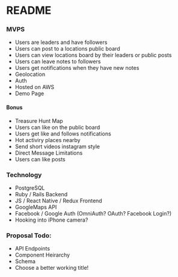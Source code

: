 # README

### MVPS
* Users are leaders and have followers
* Users can post to a locations public board
* Users can view locations board by their leaders or public posts
* Users can leave notes to followers
* Users get notifications when they have new notes 
* Geolocation
* Auth
* Hosted on AWS
* Demo Page

#### Bonus
* Treasure Hunt Map 
* Users can like on the public board
* Users get like and follows notifications
* Hot activiry places nearby
* Send short videos instagram style
* Direct Message Limitations
* Users can like posts 

### Technology
* PostgreSQL
* Ruby / Rails Backend
* JS / React Native / Redux Frontend
* GoogleMaps API
* Facebook / Google Auth (OmniAuth? OAuth? Facebook Login?)
* Hooking into iPhone camera?

### Proposal Todo:
* API Endpoints
* Component Heirarchy
* Schema
* Choose a better working title!
